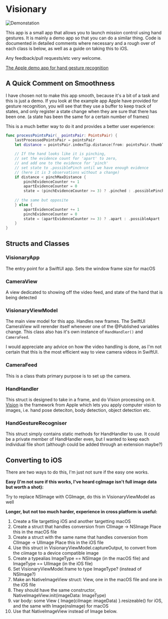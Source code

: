 # Visionary

![Demonstation](https://github.com/jakedves/Visionary/ezgif.com-gif-maker.gif)

This app is a small app that allows you to launch mission control using hand gestures. It is mainly a demo app so that you can do a similar thing.
Code is documented in detailed comments where necessary and a rough over of each class is below, as well as a guide on taking this to iOS.

Any feedback/pull requests/etc very welcome.

[The Apple demo app for hand gesture recognition](https://developer.apple.com/documentation/vision/detecting_hand_poses_with_vision)

## A Quick Comment on Smoothness

I have chosen not to make this app smooth, because it's a bit of a task and this is just a demo. If you look at the example app
Apple have provided for gesture recognition, you will see that they use a buffer to keep track of states, and only register a state change when they
are sure that there has been one. (a state has been the same for a certain number of frames)

This is a much better way to do it and provides a better user experience:

```swift
func processPointsPair(_ pointsPair: PointsPair) {
    lastProcessedPointsPair = pointsPair
    let distance = pointsPair.indexTip.distance(from: pointsPair.thumbTip)
    
    // If the hand looks like it is pinching,
    // set the evidence count for 'apart' to zero,
    // and add one to the evidence for 'pinch'
    // set state to .possiblePinch until we have enough evidence
    // (here it is 3 observations without a change)
    if distance < pinchMaxDistance {
        pinchEvidenceCounter += 1
        apartEvidenceCounter = 0
        state = (pinchEvidenceCounter >= 3) ? .pinched : .possiblePinch
            
    // the same but opposite
    } else {
        apartEvidenceCounter += 1
        pinchEvidenceCounter = 0
        state = (apartEvidenceCounter >= 3) ? .apart : .possibleApart
    }
}
```

## Structs and Classes

### VisionaryApp

The entry point for a SwiftUI app. Sets the window frame size for macOS

### CameraView

A view dedicated to showing off the video feed, and state of the hand that is being detected

### VisionaryViewModel

The main view model for this app. Handles new frames. The SwiftUI CameraView will rerender itself whenever one of the @Published variables change.
This class also has it's own instance of ```HandHandler()``` and ```CameraFeed```.

I would appreciate any advice on how the video handling is done, as I'm not certain that this is the most efficient way to view camera videos in SwiftUI.

### CameraFeed

This is a class thats primary purpose is to set up the camera.

### HandHandler

This struct is designed to take in a frame, and do Vision processing on it. [Vision](https://developer.apple.com/documentation/vision/detecting_hand_poses_with_vision) is the framework from Apple which lets you apply computer vision to
images, i.e. hand pose deteciton, body detection, object detection etc.

### HandGestureRecogniser

This struct simply contains static methods for HandHandler to use. It could be a private member of HandHandler even, but I wanted to keep each
individual file short (although could be added through an extension maybe?)

## Converting to iOS

There are two ways to do this, I'm just not sure if the easy one works.

 **Easy (I'm not sure if this works, I've heard cgImage isn't full image data but worth a shot):**
 
 Try to replace NSImage with CGImage, do this in VisionaryViewModel as well 
 
**Longer, but not too much harder, experience in cross platform is useful:**
 1. Create a file targetting iOS and another targetting macOS
 2. Create a struct that handles conversion from CIImage -> NSImage
        Place this in the macOS file
 3. Create a struct with the same name that handles conversion from CIImage -> UIImage
        Place this in the iOS file
 4. Use this struct in VisionaryViewModel.captureOutput, to convert from the ciimage to a device compatible image
 5. Create a typealias ImageType == NSImage (in the macOS file) and ImageType == UIImage (in the iOS file)
 6. Set VisionaryViewModel.frame to type ImageType? (instead of NSImage?)
 7. Make an NativeImageView struct: View, one in the macOS file and one in the iOS file
 8. They should have the same constructor, NativeImageView.init(imageData: ImageType)
 9. var body: some View { Image(ciImage: imageData) }.resizeable() for iOS, and the same with Image(nsImage) for macOS
 10. Use that NativeImageView instead of Image below.

